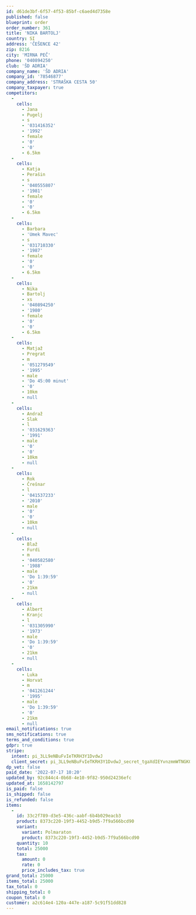 ```yaml
---
id: d61de3bf-6f57-4f53-85bf-c6aed4d7358e
published: false
blueprint: order
order_number: 361
title: 'NIKA BARTOLJ'
country: SI
address: 'ČEŠENCE 42'
zip: 8216
city: 'MIRNA PEČ'
phone: '040894250'
club: 'ŠD ADRIA'
company_name: 'ŠD ADRIA'
company_id: '78546877'
company_address: 'STRAŠKA CESTA 50'
company_taxpayer: true
competitors:
  -
    cells:
      - Jana
      - Pugelj
      - s
      - '031416352'
      - '1992'
      - female
      - '0'
      - '0'
      - 6.5km
  -
    cells:
      - Katja
      - Perašin
      - s
      - '040555807'
      - '1981'
      - female
      - '0'
      - '0'
      - 6.5km
  -
    cells:
      - Barbara
      - 'Umek Mavec'
      - s
      - '031710330'
      - '1987'
      - female
      - '0'
      - '0'
      - 6.5km
  -
    cells:
      - Nika
      - Bartolj
      - xs
      - '040894250'
      - '1980'
      - female
      - '0'
      - '0'
      - 6.5km
  -
    cells:
      - Matjaž
      - Pregrat
      - m
      - '051279549'
      - '1995'
      - male
      - 'Do 45:00 minut'
      - '0'
      - 10km
      - null
  -
    cells:
      - Andraž
      - Slak
      - l
      - '031629363'
      - '1991'
      - male
      - '0'
      - '0'
      - 10km
      - null
  -
    cells:
      - Rok
      - Črešnar
      - l
      - '041537233'
      - '2010'
      - male
      - '0'
      - '0'
      - 10km
      - null
  -
    cells:
      - Blaž
      - Furdi
      - m
      - '040582580'
      - '1988'
      - male
      - 'Do 1:39:59'
      - '0'
      - 21km
      - null
  -
    cells:
      - Albert
      - Kranjc
      - l
      - '031305990'
      - '1973'
      - male
      - 'Do 1:39:59'
      - '0'
      - 21km
      - null
  -
    cells:
      - Luka
      - Horvat
      - m
      - '041261244'
      - '1995'
      - male
      - 'Do 1:39:59'
      - '0'
      - 21km
      - null
email_notifications: true
sms_notifications: true
terms_and_conditions: true
gdpr: true
stripe:
  intent: pi_3LL9eNBuFvIeTKRH3Y1DvdwJ
  client_secret: pi_3LL9eNBuFvIeTKRH3Y1DvdwJ_secret_tgaXdIEYvnzmmWTNGKQM1rUh6
dp_vet: false
paid_date: '2022-07-17 10:20'
updated_by: 92c844c4-0b68-4e10-9f82-950d24236efc
updated_at: 1658142797
is_paid: false
is_shipped: false
is_refunded: false
items:
  -
    id: 33c2f789-d3e5-436c-aabf-6b4b029eacb3
    product: 8373c220-19f3-4452-b9d5-7f9a566bcd90
    variant:
      variant: Polmaraton
      product: 8373c220-19f3-4452-b9d5-7f9a566bcd90
    quantity: 10
    total: 25000
    tax:
      amount: 0
      rate: 0
      price_includes_tax: true
grand_total: 25000
items_total: 25000
tax_total: 0
shipping_total: 0
coupon_total: 0
customer: a2c614e4-120a-447e-a187-5c91f51dd828
---
```

